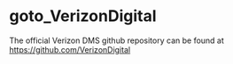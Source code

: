 # goto_VerizonDigital

The official Verizon DMS github repository can be found at https://github.com/VerizonDigital

